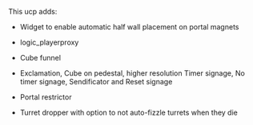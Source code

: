 This ucp adds:

- Widget to enable automatic half wall placement on portal magnets

- logic_playerproxy

- Cube funnel

- Exclamation, Cube on pedestal, higher resolution Timer signage, No timer signage, Sendificator and Reset signage

- Portal restrictor

- Turret dropper with option to not auto-fizzle turrets when they die
